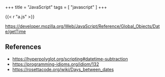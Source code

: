 +++
title = "JavaScript"
tags = [ "javascript" ]
+++

{{< r "a.js" >}}

<https://developer.mozilla.org/Web/JavaScript/Reference/Global_Objects/Date/getTime>

## References

- <https://hyperpolyglot.org/scripting#datetime-subtraction>
- <https://programming-idioms.org/idiom/132>
- <https://rosettacode.org/wiki/Days_between_dates>
